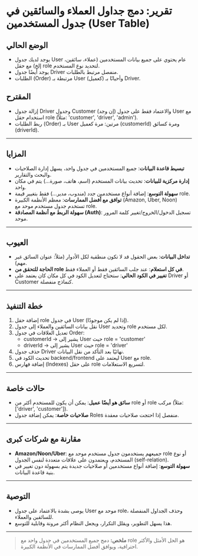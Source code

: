 # تقرير: دمج جداول العملاء والسائقين في جدول المستخدمين (User Table)

## الوضع الحالي
- يوجد لديك جدول User عام يحتوي على جميع بيانات المستخدمين (عملاء، سائقين، إلخ) مع حقل role لتحديد نوع المستخدم.
- يوجد أيضًا جدول Driver منفصل مرتبط بالطلبات.
- الطلبات (Order) مرتبطة بـ User (كعميل) وأحيانًا بـ Driver.

## المقترح
- إزالة جدول Driver وجدول Customer (إن وجد) والاعتماد فقط على جدول User مع استخدام حقل role (مثلاً: 'customer', 'driver', 'admin').
- ربط الطلبات (Order) بـ User مرتين: مرة كعميل (customerId) ومرة كسائق (driverId).

---

## المزايا
- **تبسيط قاعدة البيانات**: جميع المستخدمين في جدول واحد، يسهل إدارة الصلاحيات والبحث والتقارير.
- **إدارة مركزية للبيانات**: تحديث بيانات المستخدم (اسم، هاتف، صورة...) يتم في مكان واحد.
- **سهولة التوسع**: إضافة أنواع مستخدمين جدد (مندوب، مدير...) فقط بتغيير قيمة role.
- **توافق مع أفضل الممارسات**: معظم الأنظمة الكبيرة (Amazon, Uber, Noon) تستخدم جدول مستخدم موحد مع role.
- **سهولة الربط مع أنظمة المصادقة (Auth)**: تسجيل الدخول/الخروج/تغيير كلمة المرور موحد.

---

## العيوب
- **تداخل البيانات**: بعض الحقول قد لا تكون منطقية لكل الأدوار (مثلاً: عنوان السائق غير مهم).
- **الحاجة للتحقق من role في كل استعلام**: عند جلب السائقين فقط أو العملاء فقط.
- **تغيير في الكود الحالي**: ستحتاج لتعديل الكود في كل مكان كان يعتمد على Driver أو Customer كنماذج منفصلة.

---

## خطة التنفيذ
1. إضافة حقل role في جدول User (إذا لم يكن موجودًا).
2. نقل بيانات السائقين والعملاء إلى جدول User وتحديد role لكل مستخدم.
3. تعديل العلاقات في جدول Order:
   - customerId → يشير إلى User حيث role = 'customer'
   - driverId → يشير إلى User حيث role = 'driver'
4. حذف جدول Driver نهائيًا بعد التأكد من نقل البيانات.
5. تحديث الكود في backend/frontend ليعتمد على User مع role.
6. إضافة فهارس (Indexes) على حقل role لتسريع الاستعلامات.

---

## حالات خاصة
- **سائق هو أيضًا عميل**: يمكن أن يكون للمستخدم أكثر من role أو role مركب (مثلاً: ['driver', 'customer']).
- **صلاحيات خاصة**: يمكن إضافة جدول Roles منفصل إذا احتجت صلاحيات معقدة.

---

## مقارنة مع شركات كبرى
- **Amazon/Noon/Uber**: جميعهم يستخدمون جدول مستخدم موحد مع role أو نوع المستخدم، ويعتمدون على علاقات متعددة لنفس الجدول (self-relation).
- **سهولة التوسع**: إضافة أنواع مستخدمين أو صلاحيات جديدة يتم بسهولة دون تغيير في بنية قاعدة البيانات.

---

## التوصية
- يوصى بشدة بالاعتماد على جدول User موحد مع role، وحذف الجداول المنفصلة للسائقين والعملاء.
- هذا يسهل التطوير، ويقلل التكرار، ويجعل النظام أكثر مرونة وقابلية للتوسع.

---

> **ملخص:**
> دمج جميع المستخدمين في جدول واحد مع role هو الحل الأمثل والأكثر احترافية، ويوافق أفضل الممارسات في الأنظمة الكبيرة.
